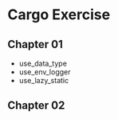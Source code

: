 # Cargo Exercise

## Chapter 01 
* use_data_type
* use_env_logger
* use_lazy_static


## Chapter 02

